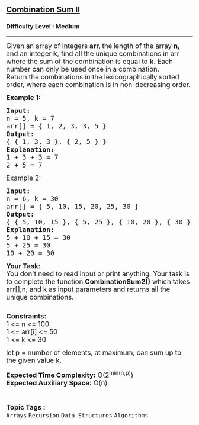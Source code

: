 <h2><a href="https://www.geeksforgeeks.org/problems/combination-sum-ii-1664263832/1">Combination Sum II</a></h2><h3>Difficulty Level : Medium</h3><hr><div class="problems_problem_content__Xm_eO"><p><span style="font-size: 18px;">Given an array of integers <strong>arr, </strong>the<strong> </strong>length of the array <strong>n, </strong>and an integer <strong>k</strong>, find all the unique combinations in arr where the sum of the combination is equal to <strong>k</strong>. Each number can only be used once in a combination.<br>Return the combinations in the lexicographically sorted order, where each combination is in non-decreasing order.</span></p>
<p><strong><span style="font-size: 18px;">Example 1:</span></strong></p>
<pre><span style="font-size: 18px;"><strong>Input:</strong> </span>
<span style="font-size: 18px;">n = 5, k = 7</span>
<span style="font-size: 18px;">arr[] = { 1, 2, 3, 3, 5 }</span>
<strong><span style="font-size: 18px;">Output:</span></strong>
<span style="font-size: 18px;">{ { 1, 3, 3 }, { 2, 5 } }</span>
<strong><span style="font-size: 18px;">Explanation:</span></strong>
<span style="font-size: 18px;">1 + 3 + 3 = 7</span>
<span style="font-size: 18px;">2 + 5 = 7</span></pre>
<p><span style="font-size: 18px;">Example 2:</span></p>
<pre><span style="font-size: 18px;"><strong>Input:</strong></span>
<span style="font-size: 18px;">n = 6, k = 30</span>
<span style="font-size: 18px;">arr[] = { 5, 10, 15, 20, 25, 30 }</span>
<strong><span style="font-size: 18px;">Output:</span></strong>
<span style="font-size: 18px;">{ { 5, 10, 15 }, { 5, 25 }, { 10, 20 }, { 30 } }</span>
<strong><span style="font-size: 18px;">Explanation:</span></strong>
<span style="font-size: 18px;">5 + 10 + 15 = 30</span>
<span style="font-size: 18px;">5 + 25 = 30</span>
<span style="font-size: 18px;">10 + 20 = 30<br></span></pre>
<p><span style="font-size: 18px;"><strong>Your Task:</strong><br>You don't need to read input or print anything. Your task is to complete the function <strong>CombinationSum2()</strong> which takes arr[],n, and k as input parameters and returns all the unique combinations.</span><br>&nbsp;</p>
<p><strong><span style="font-size: 18px;">Constraints:</span></strong><br><span style="font-size: 18px;">1 &lt;= n &lt;= 100<br>1 &lt;= arr[i] &lt;= 50<br>1 &lt;= k &lt;= 30</span></p>
<p><span style="font-size: 18px;">let<strong>&nbsp;</strong>p = number of elements, at maximum, can sum up to the given value k.</span></p>
<p><span style="font-size: 18px;"><strong>Expected Time Complexity:</strong>&nbsp;O(2<sup>min(n,p)</sup>)<br></span><span style="font-size: 18px;"><strong>Expected Auxiliary Space:</strong> O(n)</span></p></div><br><p><span style=font-size:18px><strong>Topic Tags : </strong><br><code>Arrays</code>&nbsp;<code>Recursion</code>&nbsp;<code>Data Structures</code>&nbsp;<code>Algorithms</code>&nbsp;